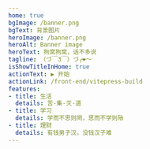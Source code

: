 ```yaml
---
home: true
bgImage: /banner.png
bgText: 背景图片
heroImage: /banner.png
heroAlt: Banner image
heroText: 狗窝狗窝，话不多说
tagline: （づ￣3￣）づ╭❤～
isShowTitleInHome: true
actionText: ▶ 开始
actionLink: /front-end/vitepress-build
features:
- title: 生活
  details: 苦-集-灭-道
- title: 学习
  details: 学而不思则罔，思而不学则殆
- title: 理财
  details: 有钱男子汉，没钱汉子难
---
```

